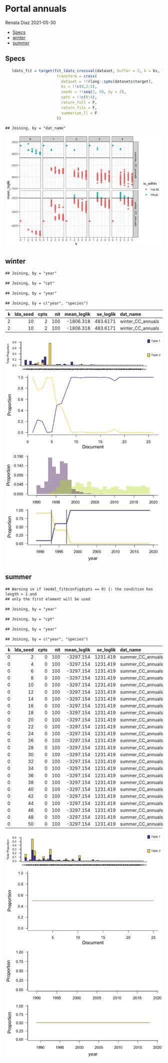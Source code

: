 Portal annuals
================
Renata Diaz
2021-05-30

  - [Specs](#specs)
  - [winter](#winter)
  - [summer](#summer)

## Specs

``` r
   ldats_fit = target(fit_ldats_crossval(dataset, buffer = 2, k = ks, lda_seed = seeds, cpts = cpts, nit = 100),
                       transform = cross(
                         dataset = !!rlang::syms(datasets$target),
                         ks = !!c(0,2:5),
                         seeds = !!seq(2, 50, by = 2),
                         cpts = !!c(0:4),
                         return_full = F,
                         return_fits = F,
                         summarize_ll = F
                       ))
```

    ## Joining, by = "dat_name"

![](plants_explore_files/figure-gfm/unnamed-chunk-2-1.png)<!-- -->

## winter

    ## Joining, by = "year"

    ## Joining, by = "cpt"

    ## Joining, by = "year"

    ## Joining, by = c("year", "species")

<div class="kable-table">

| k | lda\_seed | cpts | nit | mean\_loglik | se\_loglik | dat\_name           |    Mean | Median | Mode | Lower\_95% | Upper\_95% |   SD | MCMCerr |   AC10 |      ESS | cpt | nyears | width | width\_ratio | modal\_estimate | seg\_before | seg\_after | dissimilarity | overall\_r2 | species\_mean\_r2 |
| -: | --------: | ---: | --: | -----------: | ---------: | :------------------ | ------: | -----: | ---: | ---------: | ---------: | ---: | ------: | -----: | -------: | :-- | -----: | ----: | -----------: | --------------: | ----------: | ---------: | ------------: | ----------: | ----------------: |
| 2 |        10 |    2 | 100 |   \-1806.318 |   483.6171 | winter\_CC\_annuals | 1994.94 |   1995 | 1993 |       1990 |       1999 | 2.44 |  0.0772 | 0.0582 | 269.0895 | 1   |     26 |     9 |    0.3461538 |            1993 |           1 |          2 |     0.3554668 |   0.3635679 |         0.2422645 |
| 2 |        10 |    2 | 100 |   \-1806.318 |   483.6171 | winter\_CC\_annuals | 2004.98 |   2003 | 1997 |       1994 |       2017 | 7.29 |  0.2305 | 0.0188 | 278.4256 | 2   |     26 |    23 |    0.8846154 |            1996 |           2 |          3 |     0.3950211 |   0.3635679 |         0.2422645 |

</div>

![](plants_explore_files/figure-gfm/unnamed-chunk-3-1.png)<!-- -->![](plants_explore_files/figure-gfm/unnamed-chunk-3-2.png)<!-- -->

## summer

    ## Warning in if (model_fit$config$cpts == 0) {: the condition has length > 1 and
    ## only the first element will be used

    ## Joining, by = "year"

    ## Joining, by = "cpt"

    ## Joining, by = "year"

    ## Joining, by = c("year", "species")

<div class="kable-table">

| k | lda\_seed | cpts | nit | mean\_loglik | se\_loglik | dat\_name           | Mean | Median | Mode | Lower\_95. | Upper\_95. | SD | MCMCerr | AC10 | ESS | cpt | nyears | width | width\_ratio | modal\_estimate | seg\_before | seg\_after | dissimilarity | overall\_r2 | species\_mean\_r2 |
| -: | --------: | ---: | --: | -----------: | ---------: | :------------------ | :--- | :----- | :--- | :--------- | :--------- | :- | :------ | :--- | --: | :-- | -----: | :---- | :----------- | :-------------- | :---------- | :--------- | :------------ | ----------: | ----------------: |
| 0 |         2 |    0 | 100 |   \-3297.154 |   1231.419 | summer\_CC\_annuals | NA   | NA     | NA   | NA         | NA         | NA | NA      | NA   |   0 | NA  |     25 | NA    | NA           | NA              | NA          | NA         | NA            |   0.3089993 |         0.3089993 |
| 0 |         4 |    0 | 100 |   \-3297.154 |   1231.419 | summer\_CC\_annuals | NA   | NA     | NA   | NA         | NA         | NA | NA      | NA   |   0 | NA  |     25 | NA    | NA           | NA              | NA          | NA         | NA            |   0.3089993 |         0.3089993 |
| 0 |         6 |    0 | 100 |   \-3297.154 |   1231.419 | summer\_CC\_annuals | NA   | NA     | NA   | NA         | NA         | NA | NA      | NA   |   0 | NA  |     25 | NA    | NA           | NA              | NA          | NA         | NA            |   0.3089993 |         0.3089993 |
| 0 |         8 |    0 | 100 |   \-3297.154 |   1231.419 | summer\_CC\_annuals | NA   | NA     | NA   | NA         | NA         | NA | NA      | NA   |   0 | NA  |     25 | NA    | NA           | NA              | NA          | NA         | NA            |   0.3089993 |         0.3089993 |
| 0 |        10 |    0 | 100 |   \-3297.154 |   1231.419 | summer\_CC\_annuals | NA   | NA     | NA   | NA         | NA         | NA | NA      | NA   |   0 | NA  |     25 | NA    | NA           | NA              | NA          | NA         | NA            |   0.3089993 |         0.3089993 |
| 0 |        12 |    0 | 100 |   \-3297.154 |   1231.419 | summer\_CC\_annuals | NA   | NA     | NA   | NA         | NA         | NA | NA      | NA   |   0 | NA  |     25 | NA    | NA           | NA              | NA          | NA         | NA            |   0.3089993 |         0.3089993 |
| 0 |        14 |    0 | 100 |   \-3297.154 |   1231.419 | summer\_CC\_annuals | NA   | NA     | NA   | NA         | NA         | NA | NA      | NA   |   0 | NA  |     25 | NA    | NA           | NA              | NA          | NA         | NA            |   0.3089993 |         0.3089993 |
| 0 |        16 |    0 | 100 |   \-3297.154 |   1231.419 | summer\_CC\_annuals | NA   | NA     | NA   | NA         | NA         | NA | NA      | NA   |   0 | NA  |     25 | NA    | NA           | NA              | NA          | NA         | NA            |   0.3089993 |         0.3089993 |
| 0 |        18 |    0 | 100 |   \-3297.154 |   1231.419 | summer\_CC\_annuals | NA   | NA     | NA   | NA         | NA         | NA | NA      | NA   |   0 | NA  |     25 | NA    | NA           | NA              | NA          | NA         | NA            |   0.3089993 |         0.3089993 |
| 0 |        20 |    0 | 100 |   \-3297.154 |   1231.419 | summer\_CC\_annuals | NA   | NA     | NA   | NA         | NA         | NA | NA      | NA   |   0 | NA  |     25 | NA    | NA           | NA              | NA          | NA         | NA            |   0.3089993 |         0.3089993 |
| 0 |        22 |    0 | 100 |   \-3297.154 |   1231.419 | summer\_CC\_annuals | NA   | NA     | NA   | NA         | NA         | NA | NA      | NA   |   0 | NA  |     25 | NA    | NA           | NA              | NA          | NA         | NA            |   0.3089993 |         0.3089993 |
| 0 |        24 |    0 | 100 |   \-3297.154 |   1231.419 | summer\_CC\_annuals | NA   | NA     | NA   | NA         | NA         | NA | NA      | NA   |   0 | NA  |     25 | NA    | NA           | NA              | NA          | NA         | NA            |   0.3089993 |         0.3089993 |
| 0 |        26 |    0 | 100 |   \-3297.154 |   1231.419 | summer\_CC\_annuals | NA   | NA     | NA   | NA         | NA         | NA | NA      | NA   |   0 | NA  |     25 | NA    | NA           | NA              | NA          | NA         | NA            |   0.3089993 |         0.3089993 |
| 0 |        28 |    0 | 100 |   \-3297.154 |   1231.419 | summer\_CC\_annuals | NA   | NA     | NA   | NA         | NA         | NA | NA      | NA   |   0 | NA  |     25 | NA    | NA           | NA              | NA          | NA         | NA            |   0.3089993 |         0.3089993 |
| 0 |        30 |    0 | 100 |   \-3297.154 |   1231.419 | summer\_CC\_annuals | NA   | NA     | NA   | NA         | NA         | NA | NA      | NA   |   0 | NA  |     25 | NA    | NA           | NA              | NA          | NA         | NA            |   0.3089993 |         0.3089993 |
| 0 |        32 |    0 | 100 |   \-3297.154 |   1231.419 | summer\_CC\_annuals | NA   | NA     | NA   | NA         | NA         | NA | NA      | NA   |   0 | NA  |     25 | NA    | NA           | NA              | NA          | NA         | NA            |   0.3089993 |         0.3089993 |
| 0 |        34 |    0 | 100 |   \-3297.154 |   1231.419 | summer\_CC\_annuals | NA   | NA     | NA   | NA         | NA         | NA | NA      | NA   |   0 | NA  |     25 | NA    | NA           | NA              | NA          | NA         | NA            |   0.3089993 |         0.3089993 |
| 0 |        36 |    0 | 100 |   \-3297.154 |   1231.419 | summer\_CC\_annuals | NA   | NA     | NA   | NA         | NA         | NA | NA      | NA   |   0 | NA  |     25 | NA    | NA           | NA              | NA          | NA         | NA            |   0.3089993 |         0.3089993 |
| 0 |        38 |    0 | 100 |   \-3297.154 |   1231.419 | summer\_CC\_annuals | NA   | NA     | NA   | NA         | NA         | NA | NA      | NA   |   0 | NA  |     25 | NA    | NA           | NA              | NA          | NA         | NA            |   0.3089993 |         0.3089993 |
| 0 |        40 |    0 | 100 |   \-3297.154 |   1231.419 | summer\_CC\_annuals | NA   | NA     | NA   | NA         | NA         | NA | NA      | NA   |   0 | NA  |     25 | NA    | NA           | NA              | NA          | NA         | NA            |   0.3089993 |         0.3089993 |
| 0 |        42 |    0 | 100 |   \-3297.154 |   1231.419 | summer\_CC\_annuals | NA   | NA     | NA   | NA         | NA         | NA | NA      | NA   |   0 | NA  |     25 | NA    | NA           | NA              | NA          | NA         | NA            |   0.3089993 |         0.3089993 |
| 0 |        44 |    0 | 100 |   \-3297.154 |   1231.419 | summer\_CC\_annuals | NA   | NA     | NA   | NA         | NA         | NA | NA      | NA   |   0 | NA  |     25 | NA    | NA           | NA              | NA          | NA         | NA            |   0.3089993 |         0.3089993 |
| 0 |        46 |    0 | 100 |   \-3297.154 |   1231.419 | summer\_CC\_annuals | NA   | NA     | NA   | NA         | NA         | NA | NA      | NA   |   0 | NA  |     25 | NA    | NA           | NA              | NA          | NA         | NA            |   0.3089993 |         0.3089993 |
| 0 |        48 |    0 | 100 |   \-3297.154 |   1231.419 | summer\_CC\_annuals | NA   | NA     | NA   | NA         | NA         | NA | NA      | NA   |   0 | NA  |     25 | NA    | NA           | NA              | NA          | NA         | NA            |   0.3089993 |         0.3089993 |
| 0 |        50 |    0 | 100 |   \-3297.154 |   1231.419 | summer\_CC\_annuals | NA   | NA     | NA   | NA         | NA         | NA | NA      | NA   |   0 | NA  |     25 | NA    | NA           | NA              | NA          | NA         | NA            |   0.3089993 |         0.3089993 |

</div>

![](plants_explore_files/figure-gfm/unnamed-chunk-4-1.png)<!-- -->![](plants_explore_files/figure-gfm/unnamed-chunk-4-2.png)<!-- -->
